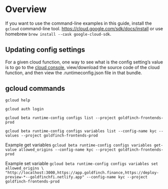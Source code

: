 # Overview

If you want to use the command-line examples in this guide, install the `gcloud` command-line tool. https://cloud.google.com/sdk/docs/install or use homebrew `brew install --cask google-cloud-sdk`.

## Updating config settings
For a given cloud function, one way to see what is the config setting’s value is to go to the [cloud console]("https://console.cloud.google.com/functions/details/us-central1/kycStatus?env=gen1&project=goldfinch-frontends-prod&tab=source"), view/download the source code of the cloud function, and then view the .runtimeconfig.json file in that bundle.

## gcloud commands
`gcloud help`

`gcloud auth login`

`gcloud beta runtime-config configs list --project goldfinch-frontends-prod`

`gcloud beta runtime-config configs variables list --config-name kyc --values --project goldfinch-frontends-prod`

Example get variables
`gcloud beta runtime-config configs variables get-value allowed_origins --config-name kyc --project goldfinch-frontends-prod`

Example set variable
`gcloud beta runtime-config configs variables set allowed_origins \ "http://localhost:3000,https://app.goldfinch.finance,https://deploy-preview-*--goldfinchfi.netlify.app" --config-name kyc --project goldfinch-frontends-prod`

